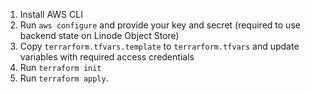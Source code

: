 1. Install AWS CLI
2. Run `aws configure` and provide your key and secret (required to use backend state on Linode Object Store)
3. Copy `terrarform.tfvars.template` to `terrarform.tfvars` and update variables with required access credentials
4. Run `terraform init`
5. Run `terraform apply`.